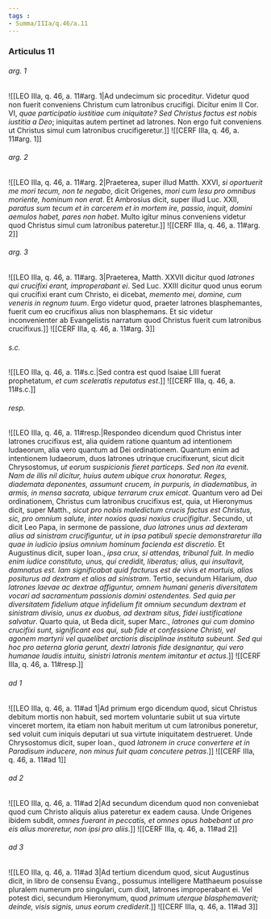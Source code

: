 ```yaml
---
tags : 
- Summa/IIIa/q.46/a.11
---
```


### Articulus 11

###### arg. 1
![[LEO IIIa, q. 46, a. 11#arg. 1|Ad undecimum sic proceditur. Videtur quod non fuerit conveniens Christum cum latronibus crucifigi. Dicitur enim II Cor. VI, *quae participatio iustitiae cum iniquitate? Sed Christus factus est nobis iustitia a Deo*; iniquitas autem pertinet ad latrones. Non ergo fuit conveniens ut Christus simul cum latronibus crucifigeretur.]]
![[CERF IIIa, q. 46, a. 11#arg. 1]]

###### arg. 2
![[LEO IIIa, q. 46, a. 11#arg. 2|Praeterea, super illud Matth. XXVI, *si oportuerit me mori tecum, non te negabo*, dicit Origenes, *mori cum Iesu pro omnibus moriente, hominum non erat*. Et Ambrosius dicit, super illud Luc. XXII, *paratus sum tecum et in carcerem et in mortem ire, passio, inquit, domini aemulos habet, pares non habet*. Multo igitur minus conveniens videtur quod Christus simul cum latronibus pateretur.]]
![[CERF IIIa, q. 46, a. 11#arg. 2]]

###### arg. 3
![[LEO IIIa, q. 46, a. 11#arg. 3|Praeterea, Matth. XXVII dicitur quod *latrones qui crucifixi erant, improperabant ei*. Sed Luc. XXIII dicitur quod unus eorum qui crucifixi erant cum Christo, ei dicebat, *memento mei, domine, cum veneris in regnum tuum*. Ergo videtur quod, praeter latrones blasphemantes, fuerit cum eo crucifixus alius non blasphemans. Et sic videtur inconvenienter ab Evangelistis narratum quod Christus fuerit cum latronibus crucifixus.]]
![[CERF IIIa, q. 46, a. 11#arg. 3]]

###### s.c.
![[LEO IIIa, q. 46, a. 11#s.c.|Sed contra est quod Isaiae LIII fuerat prophetatum, *et cum sceleratis reputatus est*.]]
![[CERF IIIa, q. 46, a. 11#s.c.]]

###### resp.
![[LEO IIIa, q. 46, a. 11#resp.|Respondeo dicendum quod Christus inter latrones crucifixus est, alia quidem ratione quantum ad intentionem Iudaeorum, alia vero quantum ad Dei ordinationem. Quantum enim ad intentionem Iudaeorum, duos latrones utrinque crucifixerunt, sicut dicit Chrysostomus, *ut eorum suspicionis fieret particeps. Sed non ita evenit. Nam de illis nil dicitur, huius autem ubique crux honoratur. Reges, diademata deponentes, assumunt crucem, in purpuris, in diadematibus, in armis, in mensa sacrata, ubique terrarum crux emicat*. Quantum vero ad Dei ordinationem, Christus cum latronibus crucifixus est, quia, ut Hieronymus dicit, super Matth., *sicut pro nobis maledictum crucis factus est Christus, sic, pro omnium salute, inter noxios quasi noxius crucifigitur*. Secundo, ut dicit Leo Papa, in sermone de passione, *duo latrones unus ad dexteram alius ad sinistram crucifiguntur, ut in ipsa patibuli specie demonstraretur illa quae in iudicio ipsius omnium hominum facienda est discretio*. Et Augustinus dicit, super Ioan., *ipsa crux, si attendas, tribunal fuit. In medio enim iudice constituto, unus, qui credidit, liberatus; alius, qui insultavit, damnatus est. Iam significabat quid facturus est de vivis et mortuis, alios positurus ad dextram et alios ad sinistram*. Tertio, secundum Hilarium, *duo latrones laevae ac dextrae affiguntur, omnem humani generis diversitatem vocari ad sacramentum passionis domini ostendentes. Sed quia per diversitatem fidelium atque infidelium fit omnium secundum dextram et sinistram divisio, unus ex duobus, ad dextram situs, fidei iustificatione salvatur*. Quarto quia, ut Beda dicit, super Marc., *latrones qui cum domino crucifixi sunt, significant eos qui, sub fide et confessione Christi, vel agonem martyrii vel quaelibet arctioris disciplinae instituta subeunt. Sed qui hoc pro aeterna gloria gerunt, dextri latronis fide designantur, qui vero humanae laudis intuitu, sinistri latronis mentem imitantur et actus*.]]
![[CERF IIIa, q. 46, a. 11#resp.]]

###### ad 1
![[LEO IIIa, q. 46, a. 11#ad 1|Ad primum ergo dicendum quod, sicut Christus debitum mortis non habuit, sed mortem voluntarie subiit ut sua virtute vinceret mortem, ita etiam non habuit meritum ut cum latronibus poneretur, sed voluit cum iniquis deputari ut sua virtute iniquitatem destrueret. Unde Chrysostomus dicit, super Ioan., quod *latronem in cruce convertere et in Paradisum inducere, non minus fuit quam concutere petras*.]]
![[CERF IIIa, q. 46, a. 11#ad 1]]

###### ad 2
![[LEO IIIa, q. 46, a. 11#ad 2|Ad secundum dicendum quod non conveniebat quod cum Christo aliquis alius pateretur ex eadem causa. Unde Origenes ibidem subdit, *omnes fuerant in peccatis, et omnes opus habebant ut pro eis alius moreretur, non ipsi pro aliis*.]]
![[CERF IIIa, q. 46, a. 11#ad 2]]

###### ad 3
![[LEO IIIa, q. 46, a. 11#ad 3|Ad tertium dicendum quod, sicut Augustinus dicit, in libro de consensu Evang., possumus intelligere Matthaeum posuisse pluralem numerum pro singulari, cum dixit, latrones improperabant ei. Vel potest dici, secundum Hieronymum, quod *primum uterque blasphemaverit; deinde, visis signis, unus eorum crediderit*.]]
![[CERF IIIa, q. 46, a. 11#ad 3]]

